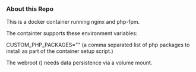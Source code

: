 ### About this Repo

This is a docker container running nginx and php-fpm.

The containter supports these environment
variables:

CUSTOM_PHP_PACKAGES=""
(a comma separated list of php packages to install as part of the container setup script.)

The webroot () needs data persistence via a volume mount.
